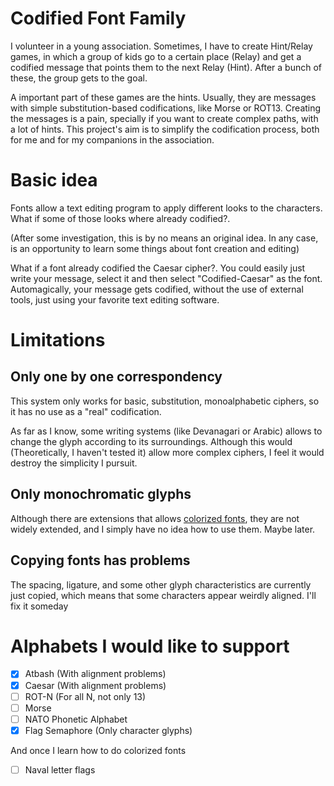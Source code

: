 # Codified Font Family

I volunteer in a young association. Sometimes, I have to create Hint/Relay games, in which a group of kids go to a certain place (Relay) and get a codified message that points them to the next Relay (Hint). After a bunch of these, the group gets to the goal.

A important part of these games are the hints. Usually, they are messages with simple substitution-based codifications, like Morse or ROT13. Creating the messages is a pain, specially if you want to create complex paths, with a lot of hints. This project's aim is to simplify the codification process, both for me and for my companions in the association.

# Basic idea

Fonts allow a text editing program to apply different looks to the characters. What if some of those looks where already codified?.

\(After some investigation, this is by no means an original idea. In any case, is an opportunity to learn some things about font creation and editing)

What if a font already codified the Caesar cipher?. You could easily just write your message, select it and then select "Codified-Caesar" as the font. Automagically, your message gets codified, without the use of external tools, just using your favorite text editing software.

# Limitations

## Only one by one correspondency

This system only works for basic, substitution, monoalphabetic ciphers, so it has no use as a "real" codification.

As far as I know, some writing systems (like Devanagari or Arabic) allows to change the glyph according to its surroundings. Although this would (Theoretically, I haven't tested it) allow more complex ciphers, I feel it would destroy the simplicity I pursuit.

## Only monochromatic glyphs

Although there are extensions that allows [colorized fonts](https://www.colorfonts.wtf/), they are not widely extended, and I simply have no idea how to use them. Maybe later.

## Copying fonts has problems

The spacing, ligature, and some other glyph characteristics are currently just copied, which means that some characters appear weirdly aligned. I'll fix it someday <!-- Read: At the heat dead of the universe, or when I learn how to do it, whichever happens before -->

# Alphabets I would like to support

- [x] Atbash (With alignment problems)
- [x] Caesar (With alignment problems)
- [ ] ROT-N (For all N, not only 13)
- [ ] Morse
- [ ] NATO Phonetic Alphabet
- [x] Flag Semaphore (Only character glyphs)

And once I learn how to do colorized fonts
- [ ] Naval letter flags

